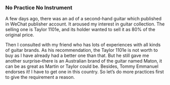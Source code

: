 ### No Practice No Instrument
A few days ago, there was an ad of a second-hand guitar which published in WeChat publisher account. It aroused my interest in guitar collection. The selling one is Taylor 1101e, and its holder wanted to sell it as 80% of the original price.

Then I consulted with my friend who has lots of experiences with all kinds of guitar brands. As his recommendation, the Taylor 1101e is not worth to buy as I have already had a better one than that. But he still gave me another surprise–there is an Australian brand of the guitar named Maton, it can be as great as Martin or Taylor could be. Besides, Tommy Emmanuel endorses it! I have to get one in this country. So let’s do more practices first to give the requirement a reason.
